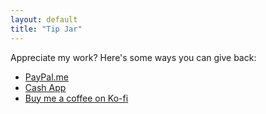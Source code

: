 ```yaml
---
layout: default
title: "Tip Jar"
---
```


Appreciate my work? Here's some ways you can give back:

* [PayPal.me](https://www.paypal.me/ryanfb)
* [Cash App](https://cash.me/$rfbaumann)
* [Buy me a coffee on Ko-fi](https://ko-fi.com/ryanfb)
